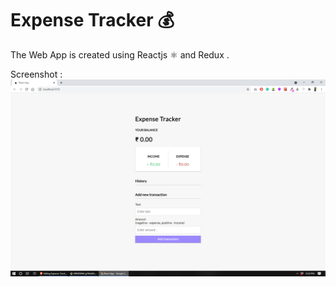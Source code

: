 # Expense Tracker 💰
 
 The Web App is created using Reactjs ⚛️ and Redux .
 
 Screenshot :
 ![website screenshot](https://github.com/saikrishnadas/Expense-Tracker/blob/main/Screenshot%20(187).png)
 
